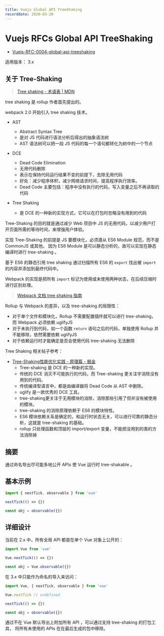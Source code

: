 ```yaml
---
title: Vuejs Global API TreeShaking
recorddate: 2020-03-20
---
```


# Vuejs RFCs Global API TreeShaking

- [Vuejs-RFC-0004-global-api-treeshaking][rfc-0004]

[rfc-0004]: https://github.com/vuejs/rfcs/blob/master/active-rfcs/0004-global-api-treeshaking.md

适用版本： 3.x

## 关于 Tree-Shaking

> [Tree shaking - 术语表 | MDN](https://developer.mozilla.org/zh-CN/docs/Glossary/Tree_shaking)

tree shaking 是 rollup 作者首先提出的。

webpack 2.0 开始引入 tree shaking 技术。

- AST

  - Abstract Syntax Tree
  - 是对 JS 代码进行语法分析后得出的抽象语法树
  - AST 语法树可以把一段 JS 代码的每一个语句都转化为树中的一个节点

- DCE

  - Dead Code Elimination
  - 无用代码删除
  - 表示在保持代码运行结果不变的前提下，去除无用代码
  - 好处：减少程序体积，减少网络请求时间，提高程序执行效率。
  - Dead Code 主要包括：程序中没有执行的代码，写入变量之后不再读取的代码

- Tree Shaking

  - 是 DCE 的一种新的实现方式，它可以在打包时忽略没有用到的代码

Tree-Shaking 的目的就是通过减少 Web 项目中 JS 的无用代码，以减少用户打开页面所需的等待时间，来增强用户体验。

实现 Tree-Shaking 的前提是 JS 要模块化，必须遵从 ES6 Module 规范，而不是 CommonJS 或其他。
因为 ES6 Module 是可以静态分析的，故可以实现在静态编译时进行 tree-shaking 。

基于 ES6 的静态引用 tree shaking 通过扫描所有 ES6 的 `export` 找出被 `import` 的内容并添加到最终代码中。

Webpack 的实现是把所有 `import` 标记为使用或未使用两种状态，在后续压缩时进行区别处理。

> [Webpack 文档 tree shaking 指南](https://webpack.docschina.org/guides/tree-shaking/)

Rollup 与 Webpack 的差异，以及 tree-shaking 的局限性：

- 对于单个文件和模块化，Rollup 不需要配置插件就可以进行 tree-shaking，而 Webpack 必须依赖 uglifyJS
- 对于未执行到代码，如一个函数 `return` 语句之后的代码，单独使用 Rollup 并不能移除，依然需要依赖 uglifyJS
- 对于依赖运行时才能确定是否会使用代码 tree-shaking 无法删除

Tree Shaking 相关帖子参考：

- [Tree-Shaking性能优化实践 - 原理篇 - 掘金](https://juejin.im/post/5a4dc842518825698e7279a9)
  - Tree-shaking 是 DCE 的一种新的实现。
  - 传统的 DCE 消灭不可能执行的代码，而 Tree-shaking 更关注宇消除没有用到的代码。
  - 传统编译型语言中，都是由编译器将 Dead Code 从 AST 中删除。
  - uglify 是一款优秀的 DCE 工具。
  - tree-shaking更关注于无用模块的消除，消除那些引用了但并没有被使用的模块。
  - tree-shaking 的消除原理依赖于 ES6 的模块特性。
  - ES6 模块依赖关系是确定的，和运行时状态无关，可以进行可靠的静态分析，这就是 tree-shaking 的基础。
  - rollup 只处理函数和顶层的 import/export 变量，不能把没用到的类的方法消除掉

## 摘要

通过命名导出尽可能多地公开 APIs 使 Vue 运行时 tree-shakable 。

## 基本示例

```js
import { nextTick, observable } from 'vue'

nextTick(() => {})

const obj = observable({})
```

## 详细设计

当前在 2.x 中，所有全局 API 都是在单个 Vue 对象上公开的：

```js
import Vue from 'vue'

Vue.nextTick(() => {})

const obj = Vue.observable({})
```

在 3.x 中只能作为命名的导入来访问：

```js
import Vue, { nextTick, observable } from 'vue'

Vue.nextTick // undefined

nextTick(() => {})

const obj = observable({})
```

通过不在 Vue 默认导出上附加所有 API ，可以通过支持 tree-shaking 的打包工具，
将所有未使用的 APIs 在在最后生成的包中移除。
